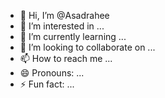 - 👋 Hi, I’m @Asadrahee
- 👀 I’m interested in ...
- 🌱 I’m currently learning ...
- 💞️ I’m looking to collaborate on ...
- 📫 How to reach me ...
- 😄 Pronouns: ...
- ⚡ Fun fact: ...

<!---
Asadrahee/Asadrahee is a ✨ special ✨ repository because its `README.md` (this file) appears on your GitHub profile.
You can click the Preview link to take a look at your changes.
--->
